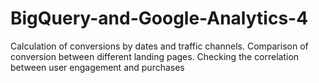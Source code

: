 # BigQuery-and-Google-Analytics-4
Calculation of conversions by dates and traffic channels. Comparison of conversion between different landing pages. Checking the correlation between user engagement and purchases
